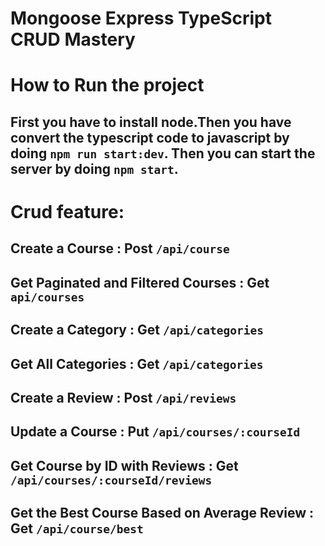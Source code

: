 # Mongoose Express TypeScript CRUD Mastery

# How to Run the project

## First you have to install node.Then you have convert the typescript code to javascript by doing `npm run start:dev`. Then you can start the server by doing `npm start`.

# Crud feature:

## Create a Course : Post `/api/course`

## Get Paginated and Filtered Courses : Get `api/courses`

## Create a Category : Get `/api/categories`

## Get All Categories : Get `/api/categories`

## Create a Review : Post `/api/reviews`

## Update a Course : Put `/api/courses/:courseId`

## Get Course by ID with Reviews : Get `/api/courses/:courseId/reviews`

## Get the Best Course Based on Average Review : Get `/api/course/best`
